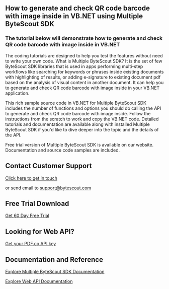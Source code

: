 ## How to generate and check QR code barcode with image inside in VB.NET using Multiple ByteScout SDK

### The tutorial below will demonstrate how to generate and check QR code barcode with image inside in VB.NET

The coding tutorials are designed to help you test the features without need to write your own code. What is Multiple ByteScout SDK? It is the set of few ByteScout SDK libraries that is used in apps performing multi-step workflows like searching for keywords or phrases inside existing documents with highlighting of results, or adding e-signature to existing document pdf based on the analysis of visual content in another document. It can help you to generate and check QR code barcode with image inside in your VB.NET application.

This rich sample source code in VB.NET for Multiple ByteScout SDK includes the number of functions and options you should do calling the API to generate and check QR code barcode with image inside. Follow the instructions from the scratch to work and copy the VB.NET code. Detailed tutorials and documentation are available along with installed Multiple ByteScout SDK if you'd like to dive deeper into the topic and the details of the API.

Free trial version of Multiple ByteScout SDK is available on our website. Documentation and source code samples are included.

## Contact Customer Support

[Click here to get in touch](https://bytescout.zendesk.com/hc/en-us/requests/new?subject=Multiple%20ByteScout%20SDK%20Question)

or send email to [support@bytescout.com](mailto:support@bytescout.com?subject=Multiple%20ByteScout%20SDK%20Question) 

## Free Trial Download

[Get 60 Day Free Trial](https://bytescout.com/download/web-installer?utm_source=github-readme)

## Looking for Web API? 

[Get your PDF.co API key](https://pdf.co/documentation/api?utm_source=github-readme)

## Documentation and Reference

[Explore Multiple ByteScout SDK Documentation](https://bytescout.com/documentation/index.html?utm_source=github-readme)

[Explore Web API Documentation](https://pdf.co/documentation/api?utm_source=github-readme)
